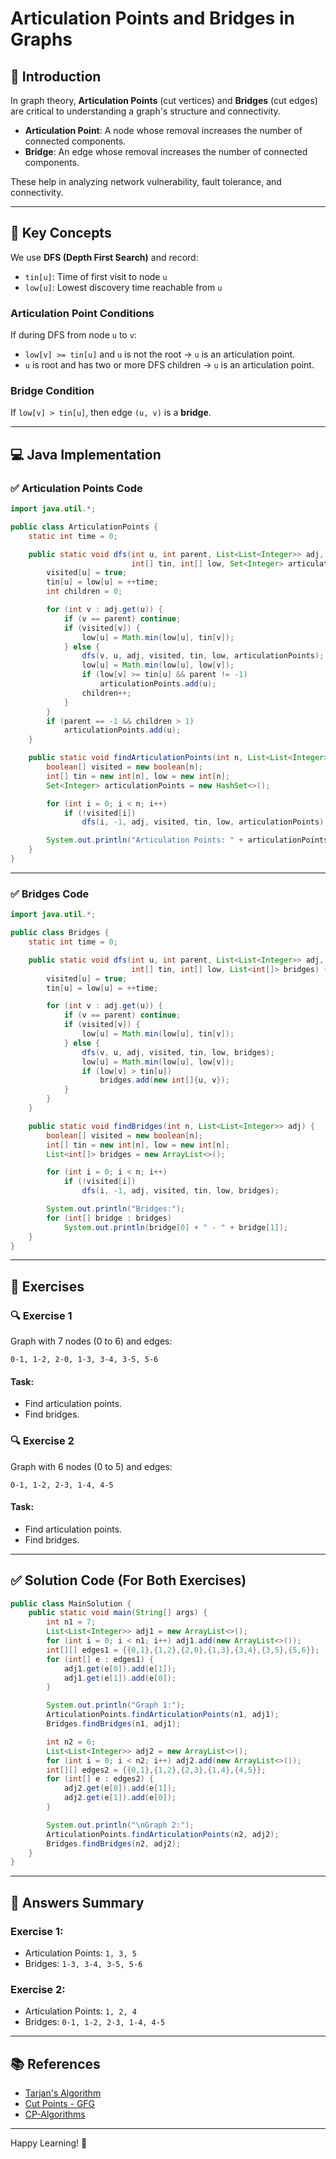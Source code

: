 
# Articulation Points and Bridges in Graphs

## 📌 Introduction

In graph theory, **Articulation Points** (cut vertices) and **Bridges** (cut edges) are critical to understanding a graph's structure and connectivity.

- **Articulation Point**: A node whose removal increases the number of connected components.
- **Bridge**: An edge whose removal increases the number of connected components.

These help in analyzing network vulnerability, fault tolerance, and connectivity.

---

## 🧠 Key Concepts

We use **DFS (Depth First Search)** and record:

- `tin[u]`: Time of first visit to node `u`
- `low[u]`: Lowest discovery time reachable from `u`

### Articulation Point Conditions

If during DFS from node `u` to `v`:

- `low[v] >= tin[u]` and `u` is not the root → `u` is an articulation point.
- `u` is root and has two or more DFS children → `u` is an articulation point.

### Bridge Condition

If `low[v] > tin[u]`, then edge `(u, v)` is a **bridge**.

---

## 💻 Java Implementation

### ✅ Articulation Points Code

```java
import java.util.*;

public class ArticulationPoints {
    static int time = 0;

    public static void dfs(int u, int parent, List<List<Integer>> adj, boolean[] visited,
                           int[] tin, int[] low, Set<Integer> articulationPoints) {
        visited[u] = true;
        tin[u] = low[u] = ++time;
        int children = 0;

        for (int v : adj.get(u)) {
            if (v == parent) continue;
            if (visited[v]) {
                low[u] = Math.min(low[u], tin[v]);
            } else {
                dfs(v, u, adj, visited, tin, low, articulationPoints);
                low[u] = Math.min(low[u], low[v]);
                if (low[v] >= tin[u] && parent != -1)
                    articulationPoints.add(u);
                children++;
            }
        }
        if (parent == -1 && children > 1)
            articulationPoints.add(u);
    }

    public static void findArticulationPoints(int n, List<List<Integer>> adj) {
        boolean[] visited = new boolean[n];
        int[] tin = new int[n], low = new int[n];
        Set<Integer> articulationPoints = new HashSet<>();

        for (int i = 0; i < n; i++)
            if (!visited[i])
                dfs(i, -1, adj, visited, tin, low, articulationPoints);

        System.out.println("Articulation Points: " + articulationPoints);
    }
}
```

---

### ✅ Bridges Code

```java
import java.util.*;

public class Bridges {
    static int time = 0;

    public static void dfs(int u, int parent, List<List<Integer>> adj, boolean[] visited,
                           int[] tin, int[] low, List<int[]> bridges) {
        visited[u] = true;
        tin[u] = low[u] = ++time;

        for (int v : adj.get(u)) {
            if (v == parent) continue;
            if (visited[v]) {
                low[u] = Math.min(low[u], tin[v]);
            } else {
                dfs(v, u, adj, visited, tin, low, bridges);
                low[u] = Math.min(low[u], low[v]);
                if (low[v] > tin[u])
                    bridges.add(new int[]{u, v});
            }
        }
    }

    public static void findBridges(int n, List<List<Integer>> adj) {
        boolean[] visited = new boolean[n];
        int[] tin = new int[n], low = new int[n];
        List<int[]> bridges = new ArrayList<>();

        for (int i = 0; i < n; i++)
            if (!visited[i])
                dfs(i, -1, adj, visited, tin, low, bridges);

        System.out.println("Bridges:");
        for (int[] bridge : bridges)
            System.out.println(bridge[0] + " - " + bridge[1]);
    }
}
```

---

## 🧩 Exercises

### 🔍 Exercise 1

Graph with 7 nodes (0 to 6) and edges:

```
0-1, 1-2, 2-0, 1-3, 3-4, 3-5, 5-6
```

#### Task:

- Find articulation points.
- Find bridges.

### 🔍 Exercise 2

Graph with 6 nodes (0 to 5) and edges:

```
0-1, 1-2, 2-3, 1-4, 4-5
```

#### Task:

- Find articulation points.
- Find bridges.

---

## ✅ Solution Code (For Both Exercises)

```java
public class MainSolution {
    public static void main(String[] args) {
        int n1 = 7;
        List<List<Integer>> adj1 = new ArrayList<>();
        for (int i = 0; i < n1; i++) adj1.add(new ArrayList<>());
        int[][] edges1 = {{0,1},{1,2},{2,0},{1,3},{3,4},{3,5},{5,6}};
        for (int[] e : edges1) {
            adj1.get(e[0]).add(e[1]);
            adj1.get(e[1]).add(e[0]);
        }

        System.out.println("Graph 1:");
        ArticulationPoints.findArticulationPoints(n1, adj1);
        Bridges.findBridges(n1, adj1);

        int n2 = 6;
        List<List<Integer>> adj2 = new ArrayList<>();
        for (int i = 0; i < n2; i++) adj2.add(new ArrayList<>());
        int[][] edges2 = {{0,1},{1,2},{2,3},{1,4},{4,5}};
        for (int[] e : edges2) {
            adj2.get(e[0]).add(e[1]);
            adj2.get(e[1]).add(e[0]);
        }

        System.out.println("\nGraph 2:");
        ArticulationPoints.findArticulationPoints(n2, adj2);
        Bridges.findBridges(n2, adj2);
    }
}
```

---

## 🧠 Answers Summary

### Exercise 1:
- Articulation Points: `1, 3, 5`
- Bridges: `1-3, 3-4, 3-5, 5-6`

### Exercise 2:
- Articulation Points: `1, 2, 4`
- Bridges: `0-1, 1-2, 2-3, 1-4, 4-5`

---

## 📚 References

- [Tarjan's Algorithm](https://en.wikipedia.org/wiki/Biconnected_component)
- [Cut Points - GFG](https://www.geeksforgeeks.org/articulation-points-or-cut-vertices-in-a-graph/)
- [CP-Algorithms](https://cp-algorithms.com/graph/cutpoints.html)

---

Happy Learning! 🚀
